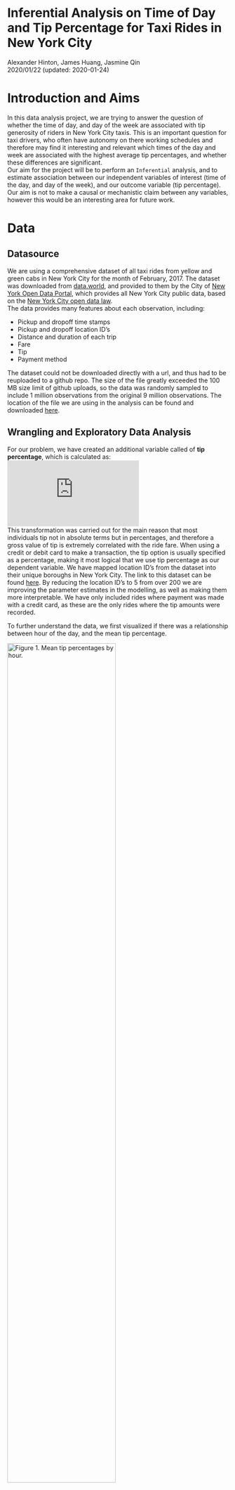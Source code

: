 Inferential Analysis on Time of Day and Tip Percentage for Taxi Rides in
New York City
================
Alexander Hinton, James Huang, Jasmine Qin </br>
2020/01/22 (updated: 2020-01-24)

# Introduction and Aims

In this data analysis project, we are trying to answer the question of
whether the time of day, and day of the week are associated with tip
generosity of riders in New York City taxis. This is an important
question for taxi drivers, who often have autonomy on there working
schedules and therefore may find it interesting and relevant which times
of the day and week are associated with the highest average tip
percentages, and whether these differences are significant. <br> Our aim
for the project will be to perform an `Inferential` analysis, and to
estimate association between our independent variables of interest (time
of the day, and day of the week), and our outcome variable (tip
percentage). Our aim is not to make a causal or mechanistic claim
between any variables, however this would be an interesting area for
future work.

# Data

## Datasource

We are using a comprehensive dataset of all taxi rides from yellow and
green cabs in New York City for the month of February, 2017. The dataset
was downloaded from
[data.world](https://data.world/new-york-city/yellow-tripdata-february-2017/workspace/file?filename=yellow_tripdata_2017-02.csv),
and provided to them by the City of [New York Open Data
Portal](https://opendata.cityofnewyork.us/), which provides all New York
City public data, based on the [New York City open data
law](https://opendata.cityofnewyork.us/open-data-law/). <br> The data
provides many features about each observation, including:<br>

  - Pickup and dropoff time stamps
  - Pickup and dropoff location ID’s
  - Distance and duration of each trip
  - Fare
  - Tip
  - Payment method

The dataset could not be downloaded directly with a url, and thus had to
be reuploaded to a github repo. The size of the file greatly exceeded
the 100 MB size limit of github uploads, so the data was randomly
sampled to include 1 million observations from the original 9 million
observations. The location of the file we are using in the analysis can
be found and downloaded
[here](https://raw%20githubusercontent.com/jamesh4/yellow_tripdata_2017_02/master/taxi_smaller.csv).

## Wrangling and Exploratory Data Analysis

For our problem, we have created an additional variable called of **tip
percentage**, which is calculated as:   
![\\frac{\\text{tip}}{\\text{total
fare}}\*100](https://latex.codecogs.com/png.latex?%5Cfrac%7B%5Ctext%7Btip%7D%7D%7B%5Ctext%7Btotal%20fare%7D%7D%2A100
"\\frac{\\text{tip}}{\\text{total fare}}*100")  
This transformation was carried out for the main reason that most
individuals tip not in absolute terms but in percentages, and therefore
a gross value of tip is extremely correlated with the ride fare. When
using a credit or debit card to make a transaction, the tip option is
usually specified as a percentage, making it most logical that we use
tip percentage as our dependent variable. We have mapped location ID’s
from the dataset into their unique boroughs in New York City. The link
to this dataset can be found
[here](https://www1.nyc.gov/site/tlc/about/tlc-trip-record-data.page).
By reducing the location ID’s to 5 from over 200 we are improving the
parameter estimates in the modelling, as well as making them more
interpretable. We have only included rides where payment was made with a
credit card, as these are the only rides where the tip amounts were
recorded.

To further understand the data, we first visualized if there was a
relationship between hour of the day, and the mean tip
percentage.

<img src="../fig/time_of_day.png" title="Figure 1. Mean tip percentages by hour." alt="Figure 1. Mean tip percentages by hour." width="70%" />

<br>As well as how mean tip percentage vary over a week.<br>
<img src="../fig/day_of_week.png" title="Figure 2. Mean tip percentages by day." alt="Figure 2. Mean tip percentages by day." width="70%" />

From the visual inspection, and based on the analysis we wanted to carry
out, we decided to transform our time feature. Currently all rides are
recorded with a timestamp, however for our inferential analysis we
wanted to compare make comparisons between different “time of day”
groups". We broke down a 24 hour day into the following four
segments:<br>

  - Morning: rides between 5:00am and 11:59am <br>
  - Afternoon: rides between 12:00pm and 5:59pm <br>
  - Evening: rides between 6:00pm and 9:59pm <br>
  - Middle of the night: rides between 10:00pm and 4:59am <br>

These groups contain an approximately equal proportion of the rides, and
could also be considered as shifts that a taxi cab driver might work.
Additionally, we have also created an indicator variable for weekend
vs. weekday rides, as it appeared there might be a relationship there.
A final heat map of mean tip percentages split on our time of day
feature, and weekend/weekday feature can be seen below:
<br>

<img src="../fig/heat_map.png" title="Figure 3. Heatmap" alt="Figure 3. Heatmap" width="70%" />

From the heatmap we can see that mean tip percentages are highest in the
afternoon/evening, and that the relationship between time of day and tip
percentage is different between weekends and weekdays. This information
provided intuition that an interactive term between time of day and day
of the week would be appropriate in our statistical modelling.

# Model

The question we are asking is whether there is an association between
time of day, and the mean tip percentage for taxi rides in New York
City. Before we set up the model, we need to carefully consider our
problem and our relevant variables:<br>

**Outcome**: This is our `tip percentage` variable <br> **Key
predictor**: This is our variable of interest, the `time of day` group
variable as well as `day of week`. We want to know how the Outcome
variable changes with this key predictor. <br> **Confounders**:
Potential variables related to both the `Key Predictor` variable, and
the `Outcome` variable. We will control for the following potential
confounding variables: `ride location` (borough), `trip distance`, and
`number of passengers`. <br>

**Assumptions**:  
\- Linearity: Relationship between predictor and mean of outcome should
be linear  
\- Independence: Taxi ride observations should be inpdependent of each
other  
\- Normality: Given predictor, tip percentage needs to be normally
distributed. Errors should also be normally distribed with zero mean and
constant variance

Given this breakdown, we estimated the following linear model: <br> <br>
  
![y = \\alpha + \\gamma\*z + \\beta\_1\*\\text{time of day} +
\\beta\_2\*\\text{weekday} + \\beta\_3\*\\text{time of
day}\*\\text{weekday} +
\\epsilon](https://latex.codecogs.com/png.latex?y%20%3D%20%5Calpha%20%2B%20%5Cgamma%2Az%20%2B%20%5Cbeta_1%2A%5Ctext%7Btime%20of%20day%7D%20%2B%20%5Cbeta_2%2A%5Ctext%7Bweekday%7D%20%2B%20%5Cbeta_3%2A%5Ctext%7Btime%20of%20day%7D%2A%5Ctext%7Bweekday%7D%20%2B%20%5Cepsilon
"y = \\alpha + \\gamma*z + \\beta_1*\\text{time of day} + \\beta_2*\\text{weekday} + \\beta_3*\\text{time of day}*\\text{weekday} + \\epsilon")  
<br> Where ![z](https://latex.codecogs.com/png.latex?z "z") are the
potential confounding variables we are controlling for,
![\\gamma](https://latex.codecogs.com/png.latex?%5Cgamma "\\gamma") are
the estimates of the parameters associated with those counfounders, and
![\\beta\_i](https://latex.codecogs.com/png.latex?%5Cbeta_i "\\beta_i")
are the estimates of the parameters we are interested in. Of note, we
have fit an interaction model between time of day and day of week, based
on the visual inspection of the heatmap above.

# Results

The results of our model are outputted below: <br>

<table class="table" style="margin-left: auto; margin-right: auto;">

<caption>

Table 1. Summary Table of Model Parameters.

</caption>

<thead>

<tr>

<th style="text-align:left;">

term

</th>

<th style="text-align:right;">

estimate

</th>

<th style="text-align:right;">

p.value

</th>

</tr>

</thead>

<tbody>

<tr>

<td style="text-align:left;">

(Intercept)

</td>

<td style="text-align:right;">

11.3639098

</td>

<td style="text-align:right;">

0.0000000

</td>

</tr>

<tr>

<td style="text-align:left;">

trip\_distance

</td>

<td style="text-align:right;">

\-0.5718536

</td>

<td style="text-align:right;">

0.0000000

</td>

</tr>

<tr>

<td style="text-align:left;">

total\_amount

</td>

<td style="text-align:right;">

0.1290350

</td>

<td style="text-align:right;">

0.0000000

</td>

</tr>

<tr>

<td style="text-align:left;">

PUBoroughBrooklyn

</td>

<td style="text-align:right;">

3.8107272

</td>

<td style="text-align:right;">

0.0000000

</td>

</tr>

<tr>

<td style="text-align:left;">

PUBoroughEWR

</td>

<td style="text-align:right;">

\-10.3295247

</td>

<td style="text-align:right;">

0.0000000

</td>

</tr>

<tr>

<td style="text-align:left;">

PUBoroughManhattan

</td>

<td style="text-align:right;">

3.6565577

</td>

<td style="text-align:right;">

0.0000000

</td>

</tr>

<tr>

<td style="text-align:left;">

PUBoroughQueens

</td>

<td style="text-align:right;">

4.5231453

</td>

<td style="text-align:right;">

0.0000000

</td>

</tr>

<tr>

<td style="text-align:left;">

PUBoroughStaten
Island

</td>

<td style="text-align:right;">

\-3.0086196

</td>

<td style="text-align:right;">

0.1998878

</td>

</tr>

<tr>

<td style="text-align:left;">

PUBoroughUnknown

</td>

<td style="text-align:right;">

3.1337681

</td>

<td style="text-align:right;">

0.0000000

</td>

</tr>

<tr>

<td style="text-align:left;font-weight: bold;color: black !important;background-color: #B0C4DE !important;">

pu\_time\_of\_day\_groupevening

</td>

<td style="text-align:right;font-weight: bold;color: black !important;background-color: #B0C4DE !important;">

\-0.0756946

</td>

<td style="text-align:right;font-weight: bold;color: black !important;background-color: #B0C4DE !important;">

0.0000052

</td>

</tr>

<tr>

<td style="text-align:left;font-weight: bold;color: black !important;background-color: #B0C4DE !important;">

pu\_time\_of\_day\_groupmiddle\_night

</td>

<td style="text-align:right;font-weight: bold;color: black !important;background-color: #B0C4DE !important;">

0.1104871

</td>

<td style="text-align:right;font-weight: bold;color: black !important;background-color: #B0C4DE !important;">

0.0000000

</td>

</tr>

<tr>

<td style="text-align:left;font-weight: bold;color: black !important;background-color: #B0C4DE !important;">

pu\_time\_of\_day\_groupmorning

</td>

<td style="text-align:right;font-weight: bold;color: black !important;background-color: #B0C4DE !important;">

\-0.0518863

</td>

<td style="text-align:right;font-weight: bold;color: black !important;background-color: #B0C4DE !important;">

0.0015005

</td>

</tr>

<tr>

<td style="text-align:left;font-weight: bold;color: black !important;background-color: #B0C4DE !important;">

pu\_wday\_groupweekend

</td>

<td style="text-align:right;font-weight: bold;color: black !important;background-color: #B0C4DE !important;">

\-0.0476605

</td>

<td style="text-align:right;font-weight: bold;color: black !important;background-color: #B0C4DE !important;">

0.0239964

</td>

</tr>

<tr>

<td style="text-align:left;font-weight: bold;color: black !important;background-color: #B0C4DE !important;">

pu\_time\_of\_day\_groupevening:pu\_wday\_groupweekend

</td>

<td style="text-align:right;font-weight: bold;color: black !important;background-color: #B0C4DE !important;">

\-0.0417596

</td>

<td style="text-align:right;font-weight: bold;color: black !important;background-color: #B0C4DE !important;">

0.1985130

</td>

</tr>

<tr>

<td style="text-align:left;font-weight: bold;color: black !important;background-color: #B0C4DE !important;">

pu\_time\_of\_day\_groupmiddle\_night:pu\_wday\_groupweekend

</td>

<td style="text-align:right;font-weight: bold;color: black !important;background-color: #B0C4DE !important;">

\-0.6044307

</td>

<td style="text-align:right;font-weight: bold;color: black !important;background-color: #B0C4DE !important;">

0.0000000

</td>

</tr>

<tr>

<td style="text-align:left;font-weight: bold;color: black !important;background-color: #B0C4DE !important;">

pu\_time\_of\_day\_groupmorning:pu\_wday\_groupweekend

</td>

<td style="text-align:right;font-weight: bold;color: black !important;background-color: #B0C4DE !important;">

0.3226173

</td>

<td style="text-align:right;font-weight: bold;color: black !important;background-color: #B0C4DE !important;">

0.0000000

</td>

</tr>

</tbody>

</table>

# Discussion

## Statistical significance

The first 9 rows of our results table are the intercept and the 8
potential confounding variables we accounted for, so we are not
interested in these estimates. Many of the variables of interest to us
are estimated to have statistically significant association with the
outcome variable of `tip percentage`. To understand the results table,
it is important to note the reference level group is `weekday` and
`afternoon`. <br> Breaking down the association analysis by day type:
<br>

**Weekdays**: Evening and morning rides are significantly *lower* than
weekday afternoon rides, while weekday middle of the night rides are
significantly *higher* than weekday afternoon rides. These are all
significant to the 1% significance level. <br> **Weekends**: Weekend
rides are signficantly lower than weekday rides, at the 5% significance
level.<br> **Interactions**: Weekend evening (evening + weekend +
evening\*weekend) compared to weekday evening (evening) is lower, since
estimates of `weekend` and `evening weekend` are negative. This aligns
with what we observed from the heat map.

## Magnitudes

While many variables were estimated to have significant association with
the dependent variable of `tip_percentage`, the magnitudes of most
estimates are quite small. However, these magnitudes could add up to
signicant income differences over the course of a week, month or year
for a taxi driver. For instance, the difference between our estimate of
the highest time of the week (weekday middle of the night), and the
lowest expected time of the (weekend middle of the night), is:   
![0.110 + 0.042 + 0.604
= 0.75](https://latex.codecogs.com/png.latex?0.110%20%2B%200.042%20%2B%200.604%20%3D%200.75
"0.110 + 0.042 + 0.604 = 0.75")  
percentage points. While this may not seem like a lot, on a total fare
of $![1000](https://latex.codecogs.com/png.latex?1000 "1000") (or an
approximate week of earnings), this would be an estimated difference of
approximately $![7.50](https://latex.codecogs.com/png.latex?7.50
"7.50").

## Future Direction and Implementations

Linear regression has strict assumptions on relationship between
predictors and response and on distribution of errors. Although it is
reasonable to assume that tip observations are independent from each
other, they are not perfectly normally distributed and are right-skewed.
The fact that linear regression projects response variable on the real
line is also a problem here, because tip percentage can only be
non-negative values.

The non-normal errors is not a big issue here because we are using a
large dataset. When Central Limit Theorem holds, the sampling
distribution is approximately Normal and our p-values are still valid.
We could use a generalized linear model to fit the data, but this means
that other distributional assumptions will be made to tip percentage and
having a link function to connect predictors and response will be
generally less interpretable.

## Credits

This project involves the work of \[R Core Team (2019); Wickham et al.
(2019); de Jonge (2018); Grolemund and Wickham (2011); Venables and
Ripley (2002); Robinson and Hayes (2019); Wickham (2016); Auguie (2017);
Wilke (2018); Schloerke et al. (2018); Pérez and Granger. (2007); Stéfan
van der Walt and Varoquaux (2011); McKinney (2010); Vesterinen (n.d.);
Taxi and (TLC) (2017); Peng and Matsui (2017); Faraway (2014);\]

# References

<div id="refs" class="references">

<div id="ref-gridExtra">

Auguie, Baptiste. 2017. *GridExtra: Miscellaneous Functions for "Grid"
Graphics*. <https://CRAN.R-project.org/package=gridExtra>.

</div>

<div id="ref-docopt">

de Jonge, Edwin. 2018. *Docopt: Command-Line Interface Specification
Language*. <https://CRAN.R-project.org/package=docopt>.

</div>

<div id="ref-lmr">

Faraway, Julian J. 2014. *Linear Models with R*.
<https://people.bath.ac.uk/jjf23/LMR/>.

</div>

<div id="ref-lubridate">

Grolemund, Garrett, and Hadley Wickham. 2011. “Dates and Times Made Easy
with lubridate.” *Journal of Statistical Software* 40 (3): 1–25.
<http://www.jstatsoft.org/v40/i03/>.

</div>

<div id="ref-pandas">

McKinney, Wes. 2010. *Data Structures for Statistical Computing in
Python, Proceedings of the 9th Python in Science Conference*.
<http://conference.scipy.org/proceedings/scipy2010/mckinney.html>.

</div>

<div id="ref-dsart">

Peng, Roger D., and Elizabeth Matsui. 2017. *The Art of Data Science*.
<https://bookdown.org/rdpeng/artofdatascience/#>.

</div>

<div id="ref-ipython">

Pérez, Fernando, and Brian E. Granger. 2007. *IPython: A System for
Interactive Scientific Computing, Computing in Science & Engineering*.
<https://ieeexplore.ieee.org/document/4160251>.

</div>

<div id="ref-R">

R Core Team. 2019. *R: A Language and Environment for Statistical
Computing*. Vienna, Austria: R Foundation for Statistical Computing.
<https://www.R-project.org/>.

</div>

<div id="ref-broom">

Robinson, David, and Alex Hayes. 2019. *Broom: Convert Statistical
Analysis Objects into Tidy Tibbles*.
<https://CRAN.R-project.org/package=broom>.

</div>

<div id="ref-GGally">

Schloerke, Barret, Jason Crowley, Di Cook, Francois Briatte, Moritz
Marbach, Edwin Thoen, Amos Elberg, and Joseph Larmarange. 2018. *GGally:
Extension to ’Ggplot2’*. <https://CRAN.R-project.org/package=GGally>.

</div>

<div id="ref-numpy">

Stéfan van der Walt, S. Chris Colbert, and Gaël Varoquaux. 2011. *The
Numpy Array: A Structure for Efficient Numerical Computation, Computing
in Science & Engineering*.
<https://ieeexplore.ieee.org/document/5725236>.

</div>

<div id="ref-nyctaxi">

Taxi, and Limousine Commission (TLC). 2017. *NYC Opendata*.
<https://data.cityofnewyork.us/Transportation/2017-Yellow-Taxi-Trip-Data/biws-g3hs>.

</div>

<div id="ref-MASS">

Venables, W. N., and B. D. Ripley. 2002. *Modern Applied Statistics with
S*. Fourth. New York: Springer. <http://www.stats.ox.ac.uk/pub/MASS4>.

</div>

<div id="ref-validators">

Vesterinen, Konsta. n.d. *Python Data Validation for Humans™.*
<https://validators.readthedocs.io/en/latest>.

</div>

<div id="ref-ggplot2">

Wickham, Hadley. 2016. *Ggplot2: Elegant Graphics for Data Analysis*.
Springer-Verlag New York. <https://ggplot2.tidyverse.org>.

</div>

<div id="ref-tidyverse">

Wickham, Hadley, Mara Averick, Jennifer Bryan, Winston Chang, Lucy
D’Agostino McGowan, Romain François, Garrett Grolemund, et al. 2019.
“Welcome to the tidyverse.” *Journal of Open Source Software* 4 (43):
1686. <https://doi.org/10.21105/joss.01686>.

</div>

<div id="ref-ggridges">

Wilke, Claus O. 2018. *Ggridges: Ridgeline Plots in ’Ggplot2’*.
<https://CRAN.R-project.org/package=ggridges>.

</div>

</div>
